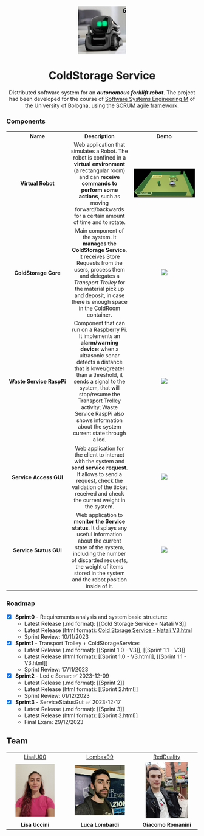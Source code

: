 
<div align="center">
  <img align="center" width="25%" src="Other/RobotIcon.jpg"/>
  
  <h1>ColdStorage Service</h1>
  
Distributed software system for an _**autonomous forklift robot**_. The project had been developed for the course of [Software Systems Engineering M](https://www.unibo.it/en/teaching/course-unit-catalogue/course-unit/2023/468003) of the University of Bologna, using the [SCRUM agile framework](https://www.scrum.org/resources/what-is-scrum).
  
</div>

### Components
<table>
  <tr align="center">
    <th width="15%">Name</th>
    <th width="35%">Description</th>
    <th width="50%">Demo</th>
  </tr>
  <tr align="center">
    <td><b>Virtual&nbsp;Robot</b></td>
    <td>
      Web application that simulates a Robot. The robot is confined in a <b>virtual environment</b> (a rectangular room) and can <b>receive commands to perform some actions</b>, such as moving forward/backwards for a certain amount of time and to rotate.
    </td>
    <td><img src="Other/ColdStorageServiceRoomAnnoted.png"/></td>
  </tr>
  <tr align="center">
    <td><b>ColdStorage&nbsp;Core</b></td>
    <td>
      Main component of the system. It <b>manages the ColdStorage Service</b>. It receives Store Requests from the users, process them and delegates a <i>Transport Trolley</i> for the material pick up and deposit, in case there is enough space in the ColdRoom container.
    </td>
    <td><img src="./commons/resources/imgs/gifs/Demo_MapEditor.gif"/></td>
  </tr>
  <tr align="center">
    <td><b>Waste&nbsp;Service&nbsp;RaspPi</b></td>
    <td>
			Component that can run on a Raspberry Pi. It implements an <b>alarm/warning device</b>: when a ultrasonic sonar detects a distance that is lower/greater than a threshold, it sends a signal to the system, that will stop/resume the Transport Trolley activity; Waste Service RaspPi also shows information about the system current state through a led.
	</td>
    <td><img src="./commons/resources/imgs/gifs/Demo_WasteServiceCore.gif"/></td>
  </tr>
  <tr align="center">
    <td><b>Service&nbsp;Access&nbsp;GUI</b></td>
    <td>
			Web application for the client to interact with the system and <b>send service request</b>. It allows to send a request, check the validation of the ticket received and check the current weight in the system.
		</td>
    <td><img width="80%" src="./commons/resources/imgs/gifs/Demo_WasteServiceRPi_Simulated.gif"/></td>
  </tr>
  <tr align="center">
    <td><b>Service&nbsp;Status&nbsp;GUI</b></td>
    <td>
			Web application to <b>monitor the Service status</b>. It displays any useful information about the current state of the system, including the number of discarded requests, the weight of items stored in the system and the robot position inside of it.
		</td>
    <td><img src="./commons/resources/imgs/gifs/Demo_WasteServiceGUI.gif"/></td>
  </tr>
</table>

### Roadmap
- [x] **Sprint0** - Requirements analysis and system basic structure: 
  - Latest Release (.md format): [[Cold Storage Service - Natali V3]]
  - Latest Release (html format): [Cold Storage Service - Natali V3.html](Sprint0/Codice/userDocs/Cold%20Storage%20Service%20-%20Natali%20V3.html)
  - Sprint Review: 10/11/2023
- [x] **Sprint1** - Transport Trolley + ColdStorageService: 
  - Latest Release (.md format): [[Sprint 1.0 - V3]], [[Sprint 1.1 - V3]]
  - Latest Release (html format): [[Sprint 1.0 - V3.html]], [[Sprint 1.1 - V3.html]]
  - Sprint Review: 17/11/2023
- [x] **Sprint2** - Led e Sonar: ✅ 2023-12-09
  - Latest Release (.md format): [[Sprint 2]]
  - Latest Release (html format): [[Sprint 2.html]]
  - Sprint Review: 01/12/2023
- [x] **Sprint3** - ServiceStatusGui: ✅ 2023-12-17
  - Latest Release (.md format): [[Sprint 3]]
  - Latest Release (html format): [[Sprint 3.html]]
  - Final Exam: 29/12/2023

## Team
<table>
  <!--<tr align="center"><td colspan="3"><b>Team BCR</b></td></tr>-->
  <tr align="center">
    <td><a href="https://github.com/LisaIU00">LisalU00</a></td>
    <td><a href="https://github.com/Lombax99">Lombax99</a></td>
    <td><a href="https://github.com/RedDuality">RedDuality</a></td>
  </tr>
    <tr align="center">
    <td><img width="75%" src=".\LisaUccini.png"></td>
    <td><img width="75%" src=".\LucaLombardi.jpg"></td>
    <td><img width="75%" src=".\GiacomoRomanini.jpg"></td>
  </tr>
  <tr align="center">
    <td><b>Lisa Uccini</b></td>
    <td><b>Luca Lombardi</b></td>
    <td><b>Giacomo Romanini</b></td>
  </tr>
</table>
